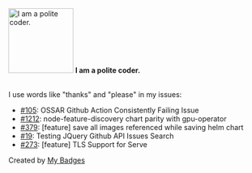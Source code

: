 <img src="https://my-badges.github.io/my-badges/polite-coder.png" alt="I am a polite coder." title="I am a polite coder." width="128">
<strong>I am a polite coder.</strong>
<br><br>

I use words like "thanks" and "please" in my issues:

- <a href="https://github.com/marinecoders/marinecoders.github.io/issues/105">#105</a>: OSSAR Github Action Consistently Failing Issue
- <a href="https://github.com/Mellanox/network-operator/issues/1212">#1212</a>: node-feature-discovery chart parity with gpu-operator
- <a href="https://github.com/hauler-dev/hauler/issues/379">#379</a>: [feature] save all images referenced while saving helm chart
- <a href="https://github.com/marinecoders/marines.dev/issues/19">#19</a>: Testing JQuery Github API Issues Search
- <a href="https://github.com/hauler-dev/hauler/issues/273">#273</a>: [feature] TLS Support for Serve


Created by <a href="https://github.com/my-badges/my-badges">My Badges</a>